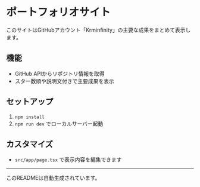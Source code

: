 
# ポートフォリオサイト

このサイトはGitHubアカウント「Krminfinity」の主要な成果をまとめて表示します。

## 機能
- GitHub APIからリポジトリ情報を取得
- スター数順や説明文付きで主要成果を表示

## セットアップ
1. `npm install`
2. `npm run dev` でローカルサーバー起動

## カスタマイズ
- `src/app/page.tsx` で表示内容を編集できます

---

このREADMEは自動生成されています。


